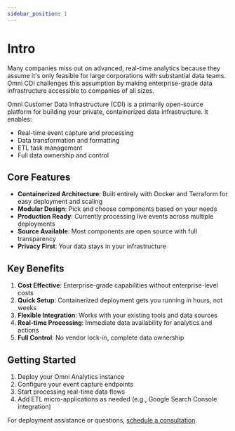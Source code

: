 ```yaml
---
sidebar_position: 1
---
```


# Intro

Many companies miss out on advanced, real-time analytics because they assume it's only feasible for large corporations with substantial data teams. Omni CDI challenges this assumption by making enterprise-grade data infrastructure accessible to companies of all sizes.

Omni Customer Data Infrastructure (CDI) is a primarily open-source platform for building your private, containerized data infrastructure. It enables:

- Real-time event capture and processing
- Data transformation and formatting
- ETL task management
- Full data ownership and control

## Core Features

- **Containerized Architecture**: Built entirely with Docker and Terraform for easy deployment and scaling
- **Modular Design**: Pick and choose components based on your needs
- **Production Ready**: Currently processing live events across multiple deployments
- **Source Available**: Most components are open source with full transparency
- **Privacy First**: Your data stays in your infrastructure

## Key Benefits

1. **Cost Effective**: Enterprise-grade capabilities without enterprise-level costs
2. **Quick Setup**: Containerized deployment gets you running in hours, not weeks
3. **Flexible Integration**: Works with your existing tools and data sources
4. **Real-time Processing**: Immediate data availability for analytics and actions
5. **Full Control**: No vendor lock-in, complete data ownership

## Getting Started

1. Deploy your Omni Analytics instance
2. Configure your event capture endpoints
3. Start processing real-time data flows
4. Add ETL micro-applications as needed (e.g., Google Search Console integration)

For deployment assistance or questions, [schedule a consultation](https://www.datomni.com/contact/).